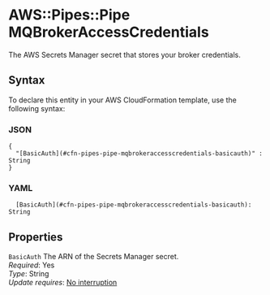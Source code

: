 # AWS::Pipes::Pipe MQBrokerAccessCredentials<a name="aws-properties-pipes-pipe-mqbrokeraccesscredentials"></a>

The AWS Secrets Manager secret that stores your broker credentials\.

## Syntax<a name="aws-properties-pipes-pipe-mqbrokeraccesscredentials-syntax"></a>

To declare this entity in your AWS CloudFormation template, use the following syntax:

### JSON<a name="aws-properties-pipes-pipe-mqbrokeraccesscredentials-syntax.json"></a>

```
{
  "[BasicAuth](#cfn-pipes-pipe-mqbrokeraccesscredentials-basicauth)" : String
}
```

### YAML<a name="aws-properties-pipes-pipe-mqbrokeraccesscredentials-syntax.yaml"></a>

```
  [BasicAuth](#cfn-pipes-pipe-mqbrokeraccesscredentials-basicauth): String
```

## Properties<a name="aws-properties-pipes-pipe-mqbrokeraccesscredentials-properties"></a>

`BasicAuth`  <a name="cfn-pipes-pipe-mqbrokeraccesscredentials-basicauth"></a>
The ARN of the Secrets Manager secret\.  
*Required*: Yes  
*Type*: String  
*Update requires*: [No interruption](https://docs.aws.amazon.com/AWSCloudFormation/latest/UserGuide/using-cfn-updating-stacks-update-behaviors.html#update-no-interrupt)